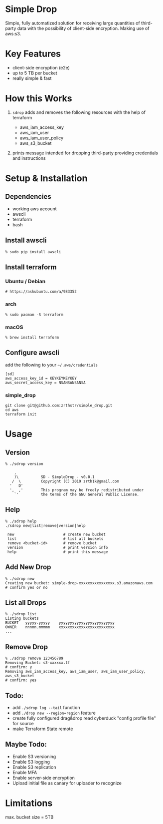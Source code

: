 
# Simple Drop
Simple, fully automatized solution for receiving large quantities of third-party data with the possibility of client-side encryption. Making use of aws:s3.

# Key Features
* client-side encryption (e2e)
* up to 5 TB per bucket
* really simple & fast

# How this Works
1. `sdrop` adds and removes the following resources with the help of terraform

   * aws_iam_access_key
   * aws_iam_user
   * aws_iam_user_policy
   * aws_s3_bucket
2. prints message intended for dropping third-party providing credentials and instructions
 

# Setup & Installation
## Dependencies
* working aws account
* awscli
* terraform
* bash

## Install awscli
`% sudo pip install awscli`

## Install terraform
### Ubuntu / Debian 
`# https://askubuntu.com/a/983352 `

### arch
`% sudo pacman -S terraform`

### macOS
`% brew install terraform`

## Configure awscli
add the following to your `~/.aws/credentials`
```
[sd]
aws_access_key_id = KEYKEYKEYKEY
aws_secret_access_key = NSANSANSANSA
```

### simple_drop
```
git clone git@github.com:zrthstr/simple_drop.git
cd aws
terraform init
```

# Usage
## Version
```
% ./sdrop version

    ,
    )\          SD - SimpleDrop - v0.0.1
   /  \         Copyright (C) 2019 zrth1k@gmail.com
  '   D'
  ',  ,'        This program may be freely redistributed under
    `'          the terms of the GNU General Public License.
```

## Help
```
% ./sdrop help 
./sdrop new|list|remove|version|help

 new                      # create new bucket
 list                     # list all buckets
 remove <bucket-id>       # remove bucket 
 version                  # print version info
 help                     # print this message
```
## Add New Drop
```
% ./sdrop new
Creating new bucket: simple-drop-xxxxxxxxxxxxxxxx.s3.amazonaws.com
# confirm yes or no
```
## List all Drops
```
% ./sdrop list 
Listing buckets
BUCKET   yyyyy.yyyyy    yyyyyyyyyyyyyyyyyyyyyyyyy
OWNER	 nnnnn.mmmmm	xxxxxxxxxxxxxxxxxxxxxxxxx
...
```
## Remove Drop
```
% ./sdrop remove 123456789
Removing Bucket: s3-xxxxxx.tf
# confirm: y
Removing aws_iam_access_key, aws_iam_user, aws_iam_user_policy, aws_s3_bucket
# confirm: yes
```

## Todo:
* add `./sdrop log --tail` function
* add `./drop new --region=region` feature
* create fully configured drag&drop read cyberduck "config profile file" for source
* make Terraform State remote

## Maybe Todo:
* Enable S3 versioning
* Enable S3 logging
* Enable S3 replication
* Enable MFA
* Enable server-side encryption
* Upload initial file as canary for uploader to recognize

# Limitations
max. bucket size = 5TB

